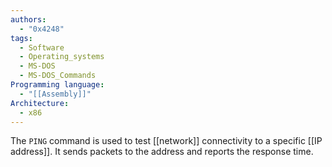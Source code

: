```yaml
---
authors: 
  - "0x4248"
tags:
  - Software
  - Operating_systems
  - MS-DOS
  - MS-DOS_Commands
Programming language:
  - "[[Assembly]]"
Architecture:
  - x86
---
```

The `PING` command is used to test [[network]] connectivity to a specific [[IP address]]. It sends packets to the address and reports the response time.